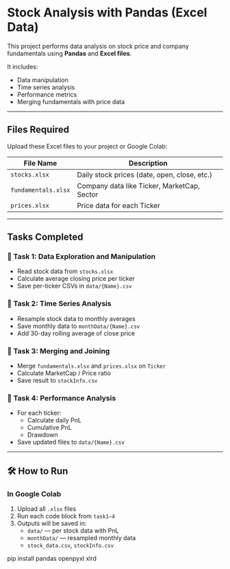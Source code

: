 # Stock Analysis with Pandas (Excel Data)

This project performs data analysis on stock price and company fundamentals using **Pandas** and **Excel files**.

It includes:
- Data manipulation
- Time series analysis
- Performance metrics
- Merging fundamentals with price data

---

##  Files Required

Upload these Excel files to your project or Google Colab:

| File Name         | Description                                 |
|------------------|---------------------------------------------|
| `stocks.xlsx`     | Daily stock prices (date, open, close, etc.) |
| `fundamentals.xlsx` | Company data like Ticker, MarketCap, Sector |
| `prices.xlsx`     | Price data for each Ticker                  |

---

## Tasks Completed

### 🔹 Task 1: Data Exploration and Manipulation
- Read stock data from `stocks.xlsx`
- Calculate average closing price per ticker
- Save per-ticker CSVs in `data/{Name}.csv`

### 🔹 Task 2: Time Series Analysis
- Resample stock data to monthly averages
- Save monthly data to `monthData/{Name}.csv`
- Add 30-day rolling average of close price

### 🔹 Task 3: Merging and Joining
- Merge `fundamentals.xlsx` and `prices.xlsx` on `Ticker`
- Calculate MarketCap / Price ratio
- Save result to `stockInfo.csv`

### 🔹 Task 4: Performance Analysis
- For each ticker:
  - Calculate daily PnL
  - Cumulative PnL
  - Drawdown
- Save updated files to `data/{Name}.csv`

---

## 🛠️ How to Run

###  In Google Colab

1. Upload all `.xlsx` files
2. Run each code block from `task1–4`
3. Outputs will be saved in:
   - `data/` — per stock data with PnL
   - `monthData/` — resampled monthly data
   - `stock_data.csv`, `stockInfo.csv`


pip install pandas openpyxl xlrd
